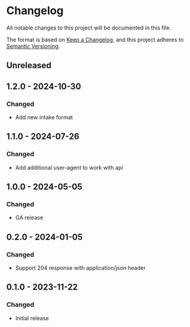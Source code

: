# Changelog

All notable changes to this project will be documented in this file.

The format is based on [Keep a Changelog](https://keepachangelog.com/en/1.0.0/),
and this project adheres to [Semantic Versioning](https://semver.org/spec/v2.0.0.html).

## Unreleased

## 1.2.0 - 2024-10-30

### Changed

- Add new intake format

## 1.1.0 - 2024-07-26

### Changed

- Add additional user-agent to work with api

## 1.0.0 - 2024-05-05

### Changed

- GA release

## 0.2.0 - 2024-01-05

### Changed

- Support 204 response with application/json header

## 0.1.0 - 2023-11-22

### Changed

- Initial release
